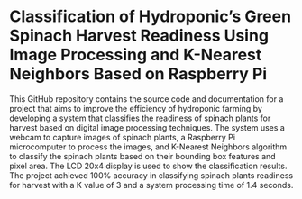 # Classification of Hydroponic’s Green Spinach Harvest Readiness Using Image Processing and K-Nearest Neighbors Based on Raspberry Pi
This GitHub repository contains the source code and documentation for a project that aims to improve the efficiency of hydroponic farming by developing a system that classifies the readiness of spinach plants for harvest based on digital image processing techniques. The system uses a webcam to capture images of spinach plants, a Raspberry Pi microcomputer to process the images, and K-Nearest Neighbors algorithm to classify the spinach plants based on their bounding box features and pixel area. The LCD 20x4 display is used to show the classification results. The project achieved 100% accuracy in classifying spinach plants readiness for harvest with a K value of 3 and a system processing time of 1.4 seconds.

